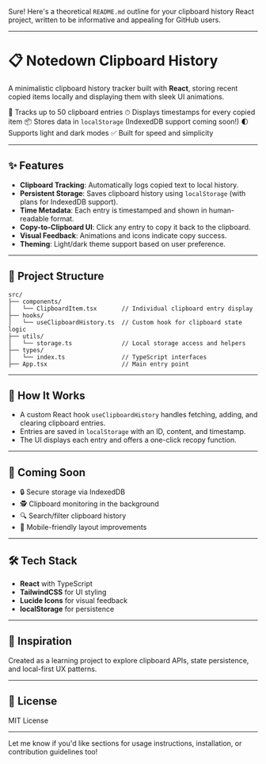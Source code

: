 Sure! Here's a theoretical `README.md` outline for your clipboard history React project, written to be informative and appealing for GitHub users.

---

# 📋 Notedown Clipboard History

A minimalistic clipboard history tracker built with **React**, storing recent copied items locally and displaying them with sleek UI animations.

🧠 Tracks up to 50 clipboard entries
⏱ Displays timestamps for every copied item
📦 Stores data in `localStorage` (IndexedDB support coming soon!)
🌓 Supports light and dark modes
✅ Built for speed and simplicity

---

## ✨ Features

* **Clipboard Tracking**: Automatically logs copied text to local history.
* **Persistent Storage**: Saves clipboard history using `localStorage` (with plans for IndexedDB support).
* **Time Metadata**: Each entry is timestamped and shown in human-readable format.
* **Copy-to-Clipboard UI**: Click any entry to copy it back to the clipboard.
* **Visual Feedback**: Animations and icons indicate copy success.
* **Theming**: Light/dark theme support based on user preference.

---

## 🧱 Project Structure

```
src/
├── components/
│   └── ClipboardItem.tsx       // Individual clipboard entry display
├── hooks/
│   └── useClipboardHistory.ts  // Custom hook for clipboard state logic
├── utils/
│   └── storage.ts              // Local storage access and helpers
├── types/
│   └── index.ts                // TypeScript interfaces
├── App.tsx                     // Main entry point
```

---

## 🧪 How It Works

* A custom React hook `useClipboardHistory` handles fetching, adding, and clearing clipboard entries.
* Entries are saved in `localStorage` with an ID, content, and timestamp.
* The UI displays each entry and offers a one-click recopy function.

---

## 🚀 Coming Soon

* 🔒 Secure storage via IndexedDB
* 🕵️ Clipboard monitoring in the background
* 🔍 Search/filter clipboard history
* 📱 Mobile-friendly layout improvements

---

## 🛠️ Tech Stack

* **React** with TypeScript
* **TailwindCSS** for UI styling
* **Lucide Icons** for visual feedback
* **localStorage** for persistence

---

## 🧠 Inspiration

Created as a learning project to explore clipboard APIs, state persistence, and local-first UX patterns.

---

## 🧾 License

MIT License

---

Let me know if you'd like sections for usage instructions, installation, or contribution guidelines too!
